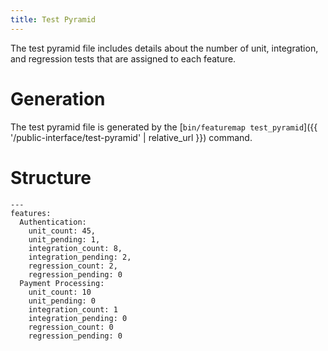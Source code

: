 ```yaml
---
title: Test Pyramid
---
```

The test pyramid file includes details about the number of unit, integration, and regression tests that are assigned to each feature.

# Generation

The test pyramid file is generated by the [`bin/featuremap test_pyramid`]({{ '/public-interface/test-pyramid' | relative_url }}) command.

# Structure

```
---
features:
  Authentication:
    unit_count: 45,
    unit_pending: 1,
    integration_count: 8,
    integration_pending: 2,
    regression_count: 2,
    regression_pending: 0
  Payment Processing:
    unit_count: 10
    unit_pending: 0
    integration_count: 1
    integration_pending: 0
    regression_count: 0
    regression_pending: 0
```
